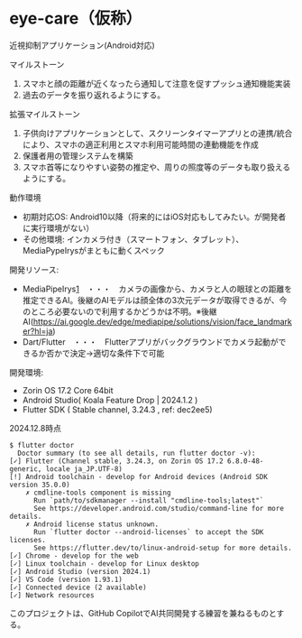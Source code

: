 # eye-care（仮称）
近視抑制アプリケーション(Android対応)

マイルストーン
1. スマホと顔の距離が近くなったら通知して注意を促すプッシュ通知機能実装
2. 過去のデータを振り返れるようにする。

拡張マイルストーン
1. 子供向けアプリケーションとして、スクリーンタイマーアプリとの連携/統合により、スマホの適正利用とスマホ利用可能時間の連動機能を作成
2. 保護者用の管理システムを構築
3. スマホ首等になりやすい姿勢の推定や、周りの照度等のデータも取り扱えるようにする。

動作環境
 - 初期対応OS: Android10以降（将来的にはiOS対応もしてみたい。が開発者に実行環境がない）
 - その他環境: インカメラ付き（スマートフォン、タブレット）、MediaPypeIrysがまともに動くスペック

開発リソース: 
 - MediaPipeIrys[1]　・・・　カメラの画像から、カメラと人の眼球との距離を推定できるAI。後継のAIモデルは顔全体の3次元データが取得できるが、今のところ必要ないので利用するかどうかは不明。※後継AI(https://ai.google.dev/edge/mediapipe/solutions/vision/face_landmarker?hl=ja)
 - Dart/Flutter　・・・　Flutterアプリがバックグラウンドでカメラ起動ができるか否かで決定->適切な条件下で可能

[1]: https://github.com/google-ai-edge/mediapipe/blob/master/docs/solutions/iris.md

開発環境: 
- Zorin OS 17.2 Core 64bit
- Android Studio( Koala Feature Drop | 2024.1.2 )
- Flutter SDK ( Stable channel, 3.24.3 , ref: dec2ee5)

2024.12.8時点
```
$ flutter doctor
  Doctor summary (to see all details, run flutter doctor -v):
[✓] Flutter (Channel stable, 3.24.3, on Zorin OS 17.2 6.8.0-48-generic, locale ja_JP.UTF-8)
[!] Android toolchain - develop for Android devices (Android SDK version 35.0.0)
    ✗ cmdline-tools component is missing
      Run `path/to/sdkmanager --install "cmdline-tools;latest"`
      See https://developer.android.com/studio/command-line for more details.
    ✗ Android license status unknown.
      Run `flutter doctor --android-licenses` to accept the SDK licenses.
      See https://flutter.dev/to/linux-android-setup for more details.
[✓] Chrome - develop for the web
[✓] Linux toolchain - develop for Linux desktop
[✓] Android Studio (version 2024.1)
[✓] VS Code (version 1.93.1)
[✓] Connected device (2 available)
[✓] Network resources
```

このプロジェクトは、GitHub CopilotでAI共同開発する練習を兼ねるものとする。
